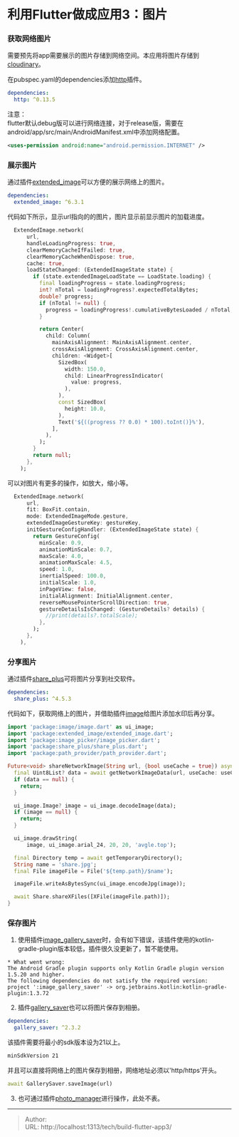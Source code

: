 # 利用Flutter做成应用3：图片


### 获取网络图片

需要预先将app需要展示的图片存储到网络空间。本应用将图片存储到[cloudinary](https://cloudinary.com/)。  


在pubspec.yaml的dependencies添加[http](https://pub.flutter-io.cn/packages/http)插件。  
```yaml
dependencies:
  http: ^0.13.5
```

注意：  
flutter默认debug版可以进行网络连接，对于release版，需要在android/app/src/main/AndroidManifest.xml中添加网络配置。
```xml
<uses-permission android:name="android.permission.INTERNET" />
```


### 展示图片

通过插件[extended_image](https://pub.flutter-io.cn/packages/extended_image)可以方便的展示网络上的图片。

```yaml
dependencies:
  extended_image: ^6.3.1
```

代码如下所示，显示url指向的的图片，图片显示前显示图片的加载进度。
```dart
  ExtendedImage.network(
      url,
      handleLoadingProgress: true,
      clearMemoryCacheIfFailed: true,
      clearMemoryCacheWhenDispose: true,
      cache: true,
      loadStateChanged: (ExtendedImageState state) {
        if (state.extendedImageLoadState == LoadState.loading) {
          final loadingProgress = state.loadingProgress;
          int? nTotal = loadingProgress?.expectedTotalBytes;
          double? progress;
          if (nTotal != null) {
            progress = loadingProgress!.cumulativeBytesLoaded / nTotal;
          }

          return Center(
            child: Column(
              mainAxisAlignment: MainAxisAlignment.center,
              crossAxisAlignment: CrossAxisAlignment.center,
              children: <Widget>[
                SizedBox(
                  width: 150.0,
                  child: LinearProgressIndicator(
                    value: progress,
                  ),
                ),
                const SizedBox(
                  height: 10.0,
                ),
                Text('${((progress ?? 0.0) * 100).toInt()}%'),
              ],
            ),
          );
        }
        return null;
      },
    );
```

可以对图片有更多的操作，如放大，缩小等。
```dart
  ExtendedImage.network(
      url,
      fit: BoxFit.contain,
      mode: ExtendedImageMode.gesture,
      extendedImageGestureKey: gestureKey,
      initGestureConfigHandler: (ExtendedImageState state) {
        return GestureConfig(
          minScale: 0.9,
          animationMinScale: 0.7,
          maxScale: 4.0,
          animationMaxScale: 4.5,
          speed: 1.0,
          inertialSpeed: 100.0,
          initialScale: 1.0,
          inPageView: false,
          initialAlignment: InitialAlignment.center,
          reverseMousePointerScrollDirection: true,
          gestureDetailsIsChanged: (GestureDetails? details) {
            //print(details?.totalScale);
          },
        );
      },
    ),
```



### 分享图片

通过插件[share_plus](https://pub.flutter-io.cn/packages/share_plus)可将图片分享到社交软件。

```yaml
dependencies:
  share_plus: ^4.5.3
```

代码如下，获取网络上的图片，并借助插件[image](https://pub.flutter-io.cn/packages/image)给图片添加水印后再分享。
```dart
import 'package:image/image.dart' as ui_image;
import 'package:extended_image/extended_image.dart';
import 'package:image_picker/image_picker.dart';
import 'package:share_plus/share_plus.dart';
import 'package:path_provider/path_provider.dart';

Future<void> shareNetworkImage(String url, {bool useCache = true}) async {
  final Uint8List? data = await getNetworkImageData(url, useCache: useCache);
  if (data == null) {
    return;
  }

  ui_image.Image? image = ui_image.decodeImage(data);
  if (image == null) {
    return;
  }

  ui_image.drawString(
      image, ui_image.arial_24, 20, 20, 'avgle.top');

  final Directory temp = await getTemporaryDirectory();
  String name = 'share.jpg';
  final File imageFile = File('${temp.path}/$name');

  imageFile.writeAsBytesSync(ui_image.encodeJpg(image));

  await Share.shareXFiles([XFile(imageFile.path)]);
}
```


### 保存图片

1) 使用插件[image_gallery_saver](https://pub.flutter-io.cn/packages/image_gallery_saver)时，会有如下错误，该插件使用的kotlin-gradle-plugin版本较低，插件很久没更新了，暂不能使用。

```log
* What went wrong:
The Android Gradle plugin supports only Kotlin Gradle plugin version 1.5.20 and higher.
The following dependencies do not satisfy the required version:
project ':image_gallery_saver' -> org.jetbrains.kotlin:kotlin-gradle-plugin:1.3.72
```

2) 插件[gallery_saver](https://pub.flutter-io.cn/packages/gallery_saver)也可以将图片保存到相册。
```yaml
dependencies:
  gallery_saver: ^2.3.2
```
该插件需要将最小的sdk版本设为21以上。
```xml
minSdkVersion 21
```

并且可以直接将网络上的图片保存到相册，网络地址必须以'http/https'开头。
```dart
await GallerySaver.saveImage(url)
```

3) 也可通过插件[photo_manager](https://pub.flutter-io.cn/packages/photo_manager)进行操作，此处不表。

---

> Author:   
> URL: http://localhost:1313/tech/build-flutter-app3/  

